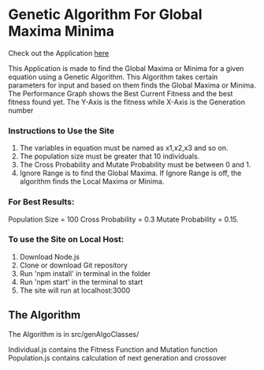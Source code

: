 # Genetic Algorithm For Global Maxima Minima

Check out the Application [here](https://genetic-algorithm-for-global-maxima-minima.netlify.app/)

This Application is made to find the Global Maxima or Minima for a
given equation using a Genetic Algorithm. This Algorithm takes certain
parameters for input and based on them finds the Global Maxima or
Minima. The Performance Graph shows the Best Current
Fitness and the best fitness found yet. The Y-Axis is the fitness
while X-Axis is the Generation number

### Instructions to Use the Site

1. The variables in equation must be named as x1,x2,x3 and so on.
2. The population size must be greater that 10 individuals.
3. The Cross Probability and Mutate Probability must be between 0 and 1.
4. Ignore Range is to find the Global Maxima. If Ignore Range is off, the algorithm finds the Local Maxima or Minima.

### For Best Results:

Population Size = 100
Cross Probability = 0.3
Mutate Probability = 0.15.

### To use the Site on Local Host:

1. Download Node.js
2. Clone or download Git repository
3. Run 'npm install' in terminal in the folder
4. Run 'npm start' in the terminal to start
5. The site will run at localhost:3000

## The Algorithm

The Algorithm is in src/genAlgoClasses/

Individual.js contains the Fitness Function and Mutation function<br/>
Population.js contains calculation of next generation and crossover
